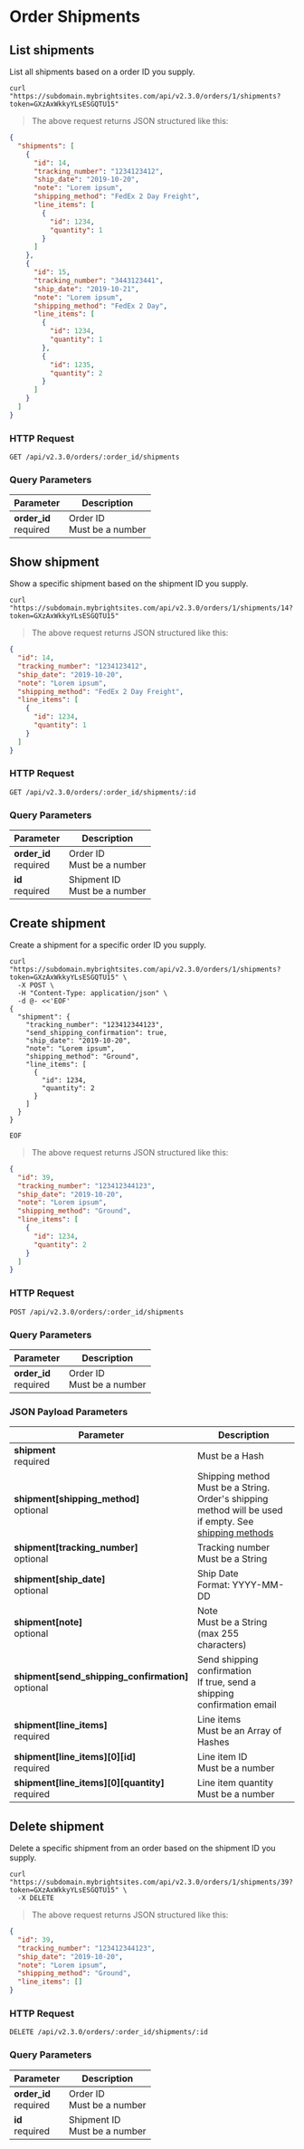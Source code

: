 # Order Shipments

## List shipments

List all shipments based on a order ID you supply.

```shell
curl "https://subdomain.mybrightsites.com/api/v2.3.0/orders/1/shipments?token=GXzAxWkkyYLsESGQTU15"
```

> The above request returns JSON structured like this:

```json
{
  "shipments": [
    {
      "id": 14,
      "tracking_number": "1234123412",
      "ship_date": "2019-10-20",
      "note": "Lorem ipsum",
      "shipping_method": "FedEx 2 Day Freight",
      "line_items": [
        {
          "id": 1234,
          "quantity": 1
        }
      ]
    },
    {
      "id": 15,
      "tracking_number": "3443123441",
      "ship_date": "2019-10-21",
      "note": "Lorem ipsum",
      "shipping_method": "FedEx 2 Day",
      "line_items": [
        {
          "id": 1234,
          "quantity": 1
        },
        {
          "id": 1235,
          "quantity": 2
        }
      ]
    }
  ]
}
```

### HTTP Request

`GET /api/v2.3.0/orders/:order_id/shipments`

### Query Parameters

Parameter | Description
--------- | -----------
<div><strong>order_id </strong></div><div>required</div> | <div>Order ID</div><div>Must be a number</div>

## Show shipment

Show a specific shipment based on the shipment ID you supply.

```shell
curl "https://subdomain.mybrightsites.com/api/v2.3.0/orders/1/shipments/14?token=GXzAxWkkyYLsESGQTU15"
```

> The above request returns JSON structured like this:

```json
{
  "id": 14,
  "tracking_number": "1234123412",
  "ship_date": "2019-10-20",
  "note": "Lorem ipsum",
  "shipping_method": "FedEx 2 Day Freight",
  "line_items": [
    {
      "id": 1234,
      "quantity": 1
    }
  ]
}
```

### HTTP Request

`GET /api/v2.3.0/orders/:order_id/shipments/:id`

### Query Parameters

Parameter | Description
--------- | -----------
<div><strong>order_id </strong></div><div>required</div> | <div>Order ID</div><div>Must be a number</div>
<div><strong>id </strong></div><div>required</div> | <div>Shipment ID</div><div>Must be a number</div>


## Create shipment

Create a shipment for a specific order ID you supply.


```shell
curl "https://subdomain.mybrightsites.com/api/v2.3.0/orders/1/shipments?token=GXzAxWkkyYLsESGQTU15" \
  -X POST \
  -H "Content-Type: application/json" \
  -d @- <<'EOF'
{
  "shipment": {
    "tracking_number": "123412344123",
    "send_shipping_confirmation": true,
    "ship_date": "2019-10-20",
    "note": "Lorem ipsum",
    "shipping_method": "Ground",
    "line_items": [
      {
        "id": 1234,
        "quantity": 2
      }
    ]
  }
}

EOF
```

> The above request returns JSON structured like this:

```json
{
  "id": 39,
  "tracking_number": "123412344123",
  "ship_date": "2019-10-20",
  "note": "Lorem ipsum",
  "shipping_method": "Ground",
  "line_items": [
    {
      "id": 1234,
      "quantity": 2
    }
  ]
}
```

### HTTP Request

`POST /api/v2.3.0/orders/:order_id/shipments`

### Query Parameters

Parameter | Description
--------- | -----------
<div><strong>order_id </strong></div><div>required</div> | <div>Order ID</div><div>Must be a number</div>


### JSON Payload Parameters

Parameter | Description
--------- | -----------
<div><strong>shipment </strong></div><div>required</div> | <div>Must be a Hash</div>
<div><strong>shipment[shipping_method] </strong></div><div>optional</div> | <div>Shipping method</div><div>Must be a String. Order's shipping method will be used if empty. See <a href="#shipping-methods">shipping methods</a></div>
<div><strong>shipment[tracking_number] </strong></div><div>optional</div> | <div>Tracking number</div><div>Must be a String</div>
<div><strong>shipment[ship_date] </strong></div><div>optional</div> | <div>Ship Date</div><div>Format: YYYY-MM-DD</div>
<div><strong>shipment[note] </strong></div><div>optional</div> | <div>Note</div><div>Must be a String (max 255 characters)</div>
<div><strong>shipment[send_shipping_confirmation] </strong></div><div>optional</div> | <div>Send shipping confirmation</div><div>If true, send a shipping confirmation email</div>
<div><strong>shipment[line_items] </strong></div><div>required</div> | <div>Line items</div><div>Must be an Array of Hashes</div>
<div><strong>shipment[line_items][0][id] </strong></div><div>required</div> | <div>Line item ID</div><div>Must be a number</div>
<div><strong>shipment[line_items][0][quantity] </strong></div><div>required</div> | <div>Line item quantity</div><div>Must be a number</div>

## Delete shipment

Delete a specific shipment from an order based on the shipment ID you supply.

```shell
curl "https://subdomain.mybrightsites.com/api/v2.3.0/orders/1/shipments/39?token=GXzAxWkkyYLsESGQTU15" \
  -X DELETE
```

> The above request returns JSON structured like this:

```json
{
  "id": 39,
  "tracking_number": "123412344123",
  "ship_date": "2019-10-20",
  "note": "Lorem ipsum",
  "shipping_method": "Ground",
  "line_items": []
}
```

### HTTP Request

`DELETE /api/v2.3.0/orders/:order_id/shipments/:id`

### Query Parameters

Parameter | Description
--------- | -----------
<div><strong>order_id </strong></div><div>required</div> | <div>Order ID</div><div>Must be a number</div>
<div><strong>id </strong></div><div>required</div> | <div>Shipment ID</div><div>Must be a number</div>
